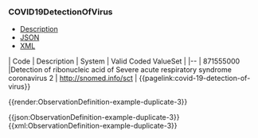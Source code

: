 ### COVID19DetectionOfVirus

<div class="nhsd-!t-margin-bottom-6">
  <ul class="nav nav-tabs" role="tablist">
        <li role="presentation"  class="active">
            <a href="#Description" role="tab" data-toggle="tab">Description</a>
        </li>
        <li role="presentation">
            <a href="#JSON" role="tab" data-toggle="tab">JSON</a>
        </li>
         <li role="presentation">
            <a href="#XML" role="tab" data-toggle="tab">XML</a>
        </li>
  </ul>
  <div class="tab-content snippet">
    <div id="Tree" role="tabpanel" class="tab-pane active">

| Code | Description | System |  Valid Coded ValueSet |
|--
| 871555000 |Detection of ribonucleic acid of Severe acute respiratory syndrome coronavirus 2 | http://snomed.info/sct | {{pagelink:covid-19-detection-of-virus}}

{{render:ObservationDefinition-example-duplicate-3}}
    </div>
    <div id="JSON" role="tabpanel" class="tab-pane">
 {{json:ObservationDefinition-example-duplicate-3}}
    </div>
    <div id="XML" role="tabpanel" class="tab-pane">
 {{xml:ObservationDefinition-example-duplicate-3}}
    </div>
  </div>
</div>